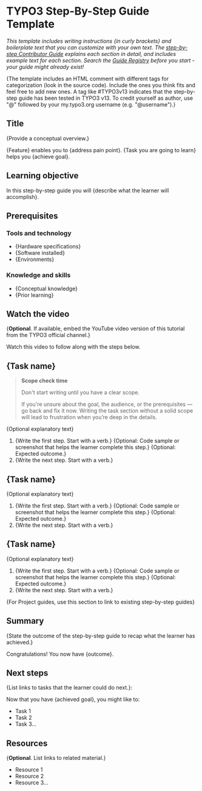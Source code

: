 # TYPO3 Step-By-Step Guide Template

*This template includes writing instructions {in curly brackets} and boilerplate text that you can customize with your own text. The [step-by-step Contributor Guide](../20ContributorGuide/Index.md) explains each section in detail, and includes example text for each section. Search the [Guide Registry](../../80GuidesRegistry/Index.md) before you start - your guide might already exist!*

{The template includes an HTML comment with different tags for categorization (look in the source code). Include the ones you think fits and feel free to add new ones. A tag like #TYPO3v13 indicates that the step-by-step guide has been tested in TYPO3 v13. To credit yourself as author, use "@" followed by your my.typo3.org username (e.g. "@username").}
<!-- #TYPO3v00 #Beginner #Intermediary #Advanced #ContentElements #Frontend #Backend #Templating #Server #Editing #Configuration @username -->

## Title

{Provide a conceptual overview.}

{Feature} enables you to {address pain point}. {Task you are going to learn} helps you {achieve goal}.

## Learning objective

In this step-by-step guide you will {describe what the learner will accomplish}.

## Prerequisites

### Tools and technology

* {Hardware specifications}
* {Software installed}
* {Environments}

### Knowledge and skills

* {Conceptual knowledge}
* {Prior learning}

## Watch the video

{**Optional**. If available, embed the YouTube video version of this tutorial from the TYPO3 official channel.}

Watch this video to follow along with the steps below.

## {Task name}

>  **Scope check time**
>
> Don't start writing until you have a clear scope.
>
> If you're unsure about the goal, the audience, or the prerequisites — go back and fix it now. Writing the task section without a solid scope will lead to frustration when you’re deep
> in the details.

{Optional explanatory text}

1. {Write the first step. Start with a verb.}
   {Optional: Code sample or screenshot that helps the learner complete this step.}
   {Optional: Expected outcome.}
2. {Write the next step. Start with a verb.}

## {Task name}

{Optional explanatory text}

1. {Write the first step. Start with a verb.}
   {Optional: Code sample or screenshot that helps the learner complete this step.}
   {Optional: Expected outcome.}
2. {Write the next step. Start with a verb.}

## {Task name}

{Optional explanatory text}

1. {Write the first step. Start with a verb.}
   {Optional: Code sample or screenshot that helps the learner complete this step.}
   {Optional: Expected outcome.}
2. {Write the next step. Start with a verb.}

{For Project guides, use this section to link to existing step-by-step guides}

## Summary

{State the outcome of the step-by-step guide to recap what the learner has achieved.}

Congratulations! You now have {outcome}.

## Next steps

{List links to tasks that the learner could do next.}:

Now that you have {achieved goal}, you might like to:

* Task 1
* Task 2
* Task 3…

## Resources

{**Optional**. List links to related material.}

* Resource 1
* Resource 2
* Resource 3…
